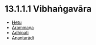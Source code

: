 

# 13.1.1.1 Vibhaṅgavāra

* [Hetu](13.1.1.1/Hetu.md)
* [Ārammaṇa](13.1.1.1/Arammana.md)
* [Adhipati](13.1.1.1/Adhipati.md)
* [Anantarādi](13.1.1.1/Anantaradi.md)




